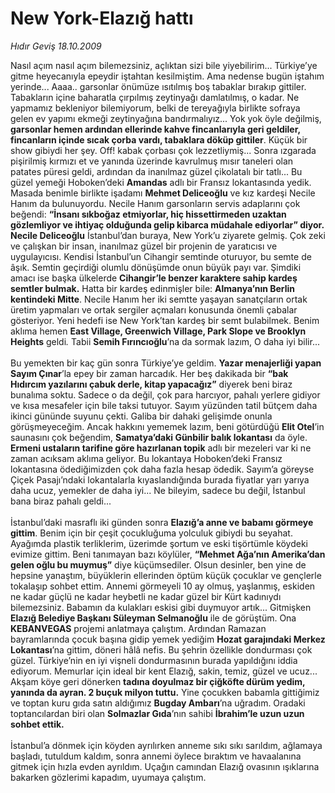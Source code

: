 # New York-Elazığ hattı

*Hıdır Geviş 18.10.2009*

<div class="taraf_structure_2col_1zq">
<div class="margen_n">



 <p>Nasıl açım nasıl açım bilemezsiniz, açlıktan sizi bile yiyebilirim... Türkiye’ye gitme heyecanıyla epeydir iştahtan kesilmiştim. Ama nedense bugün iştahım yerinde... Aaaa.. garsonlar önümüze ısıtılmış boş tabaklar bırakıp gittiler. Tabakların içine baharatla çırpılmış zeytinyağı damlatılmış, o kadar. Ne yapmamız bekleniyor bilemiyorum, belki de tereyağıyla birlikte sofraya gelen ev yapımı ekmeği zeytinyağına bandırmalıyız... Yok yok öyle değilmiş, <b>garsonlar hemen ardından ellerinde kahve fincanlarıyla geri geldiler, fincanların içinde sıcak çorba vardı, tabaklara döküp gittiler</b>. Küçük bir show gibiydi her şey. Off! kabak çorbası çok lezzetliymiş... Sonra ızgarada pişirilmiş kırmızı et ve yanında üzerinde kavrulmuş mısır taneleri olan patates püresi geldi, ardından da inanılmaz güzel çikolatalı bir tatlı... Bu güzel yemeği Hoboken’deki <b>Amandas</b> adlı bir Fransız lokantasında yedik. Masada benimle birlikte işadamı <b>Mehmet Deliceoğlu</b> ve kız kardeşi Necile Hanım da bulunuyordu. Necile Hanım garsonların servis adaplarını çok beğendi: <b>“İnsanı sıkboğaz etmiyorlar, hiç hissettirmeden uzaktan gözlemliyor ve ihtiyaç olduğunda gelip kibarca müdahale ediyorlar” diyor.</b> <b>Necile Deliceoğlu</b> İstanbul’dan buraya, New York’u ziyarete gelmiş. Çok zeki ve çalışkan bir insan, inanılmaz güzel bir projenin de yaratıcısı ve uygulayıcısı. Kendisi İstanbul’un Cihangir semtinde oturuyor, bu semte de âşık. Semtin geçirdiği olumlu dönüşümde onun büyük payı var. Şimdiki amacı ise başka ülkelerde <b>Cihangir’le benzer karaktere sahip kardeş semtler bulmak.</b> Hatta bir kardeş edinmişler bile: <b>Almanya’nın Berlin kentindeki Mitte</b>. Necile Hanım her iki semtte yaşayan sanatçıların ortak üretim yapmaları ve ortak sergiler açmaları konusunda önemli çabalar gösteriyor. Yeni hedefi ise New York’tan kardeş bir semt bulabilmek. Benim aklıma hemen <b>East Village, Greenwich Village, Park Slope ve Brooklyn Heights</b> geldi<i>. </i>Tabii <b>Semih Fırıncıoğlu</b>’na da sormak lazım, O daha iyi bilir... <br/><br/>Bu yemekten bir kaç gün sonra Türkiye’ye geldim. <b>Yazar menajerliği yapan Sayım Çınar</b>’la epey bir zaman harcadık. Her beş dakikada bir <b>“bak Hıdırcım yazılarını çabuk derle, kitap yapacağız”</b> diyerek beni biraz bunalıma soktu. Sadece o da değil, çok para harcıyor, pahalı yerlere gidiyor ve kısa mesafeler için bile taksi tutuyor. Sayım yüzünden tatil bütçem daha ikinci gününde suyunu çekti. Galiba bir dahaki gelişimde onunla görüşmeyeceğim. Ancak hakkını yememek lazım, beni götürdüğü <b>Elit Otel</b>’in saunasını çok beğendim, <b>Samatya’daki Günbilir balık lokantası</b> da öyle. <b>Ermeni ustaların tarifine göre hazırlanan topik</b> adlı bir mezeleri var ki ne zaman acıksam aklıma geliyor. Bu lokantaya Hoboken’deki Fransız lokantasına ödediğimizden çok daha fazla hesap ödedik. Sayım’a göreyse Çiçek Pasajı’ndaki lokantalarla kıyaslandığında burada fiyatlar yarı yarıya daha ucuz, yemekler de daha iyi... Ne bileyim, sadece bu değil, İstanbul bana biraz pahalı geldi... <br/><br/>İstanbul’daki masraflı iki günden sonra <b>Elazığ’a anne ve babamı görmeye gittim</b>. Benim için bir çeşit çocukluğuma yolculuk gibiydi bu seyahat. Ayağımda plastik terliklerim, üzerimde şortum ve eski tişörtümle köydeki evimize gittim. Beni tanımayan bazı köylüler, <b>“Mehmet Ağa’nın Amerika’dan gelen oğlu bu muymuş”</b> diye küçümsediler. Olsun desinler, ben yine de hepsine yanaştım, büyüklerin ellerinden öptüm küçük çocuklar ve gençlerle tokalaşıp sohbet ettim. Annemi görmeyeli 10 ay olmuş, yaşlanmış, eskiden ne kadar güçlü ne kadar heybetli ne kadar güzel bir Kürt kadınıydı bilemezsiniz. Babamın da kulakları eskisi gibi duymuyor artık... Gitmişken <b>Elazığ Belediye Başkanı Süleyman Selmanoğlu</b> ile de görüştüm. Ona <b>KEBANVEGAS</b> projemi anlatmaya çalıştım. Ardından Ramazan bayramlarında çocuk başına gidip yemek yediğim <b>Hozat garajındaki Merkez Lokantası</b>’na gittim, döneri hâlâ nefis. Bu şehrin özellikle dondurması çok güzel. Türkiye’nin en iyi vişneli dondurmasının burada yapıldığını iddia ediyorum. Memurlar için ideal bir kent Elazığ, sakin, temiz, güzel ve ucuz... Akşam köye geri dönerken <b>tadına doyulmaz bir çiğköfte dürüm yedim, yanında da ayran. 2 buçuk milyon tuttu.</b> Yine çocukken babamla gittiğimiz ve toptan kuru gıda satın aldığımız <b>Bugday Ambarı</b>’na uğradım. Oradaki toptancılardan biri olan <b>Solmazlar Gıda</b>’nın sahibi <b>İbrahim’le uzun uzun sohbet ettik.</b> <br/><br/>İstanbul’a dönmek için köyden ayrılırken anneme sıkı sıkı sarıldım, ağlamaya başladı, tutuldum kaldım, sonra annemi öylece bıraktım ve havaalanına gitmek için hızla evden ayrıldım. Uçağın camından Elazığ ovasının ışıklarına bakarken gözlerimi kapadım, uyumaya çalıştım.</p>
<br/>
<br/>
<br/>



<br/>


<div id="taraf_not">
</div>

</div>


</div>
